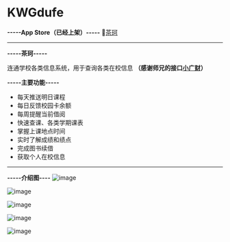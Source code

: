 # KWGdufe

**-----App Store（已经上架）-----**
🔗[茶珂](https://itunes.apple.com/cn/app/%E8%8C%B6%E7%8F%82/id1346521270?mt=8)

***

**-----茶珂-----**


连通学校各类信息系统，用于查询各类在校信息
**（感谢师兄的接口[小广财](http://www.wegdufe.com/)）**


**-----主要功能-----**

* 每天推送明日课程
* 每日反馈校园卡余额
* 每周提醒当前借阅
* 快速查课、各类学期课表
* 掌握上课地点时间
* 实时了解成绩和绩点
* 完成图书续借
* 获取个人在校信息

***

**-----介绍图----**
![image](https://github.com/KorwinBanana/KWGdufe/blob/master/READMEImage/5.png)

![image](https://github.com/KorwinBanana/KWGdufe/blob/master/READMEImage/1.png)

![image](https://github.com/KorwinBanana/KWGdufe/blob/master/READMEImage/2.png)

![image](https://github.com/KorwinBanana/KWGdufe/blob/master/READMEImage/6.png)

![image](https://github.com/KorwinBanana/KWGdufe/blob/master/READMEImage/4.png)

